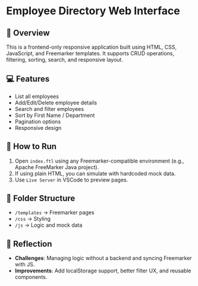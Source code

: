 # Employee Directory Web Interface

## 📌 Overview

This is a frontend-only responsive application built using HTML, CSS, JavaScript, and Freemarker templates. It supports CRUD operations, filtering, sorting, search, and responsive layout.

## 💻 Features

- List all employees
- Add/Edit/Delete employee details
- Search and filter employees
- Sort by First Name / Department
- Pagination options
- Responsive design

## 🔧 How to Run

1. Open `index.ftl` using any Freemarker-compatible environment (e.g., Apache FreeMarker Java project).
2. If using plain HTML, you can simulate with hardcoded mock data.
3. Use `Live Server` in VSCode to preview pages.

## 📂 Folder Structure

- `/templates` → Freemarker pages
- `/css` → Styling
- `/js` → Logic and mock data

## 🤔 Reflection

- **Challenges**: Managing logic without a backend and syncing Freemarker with JS.
- **Improvements**: Add localStorage support, better filter UX, and reusable components.

